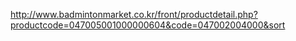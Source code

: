 http://www.badmintonmarket.co.kr/front/productdetail.php?productcode=047005001000000604&code=047002004000&sort
